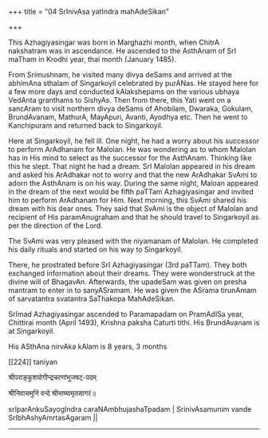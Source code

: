 +++
title = "04 SrInivAsa yatIndra mahAdeSikan"

+++

This Azhagiyasingar was born in Marghazhi month, when ChitrA nakshatram was in ascendance. He ascended to the AsthAnam of SrI maTham in Krodhi year, thai month (January 1485).

From Srimushnam, he visited many divya deSams and arrived at the abhimAna sthalam of Singarkoyil celebrated by purANas. He stayed here for a few more days and conducted kAlakshepams on the various ubhaya VedAnta granthams to SishyAs. Then from there, this Yati went on a sancAram to visit northern divya deSams of Ahobilam, Dwaraka, Gokulam, BrundAvanam, MathurA, MayApuri, Avanti, Ayodhya etc. Then he went to Kanchipuram and returned back to Singarkoyil.

Here at Singarkoyil, he fell ill. One night, he had a worry about his successor to perform ArAdhanam for Malolan. He was wondering as to whom Malolan has in His mind to select as the successor for the AsthAnam. Thinking like this he slept. That night he had a dream. SrI Malolan appeared in his dream and asked his ArAdhakar not to worry and that the new ArAdhakar SvAmi to adorn the AsthAnam is on his way. During the same night, Maloan appeared in the dream of the next would be fifth paTTam Azhagiyasingar and invited him to perform ArAdhanam for Him. Next morning, this SvAmi shared his dream with his dear ones. They said that SvAmi is the object of Malolan and recipient of His paramAnugraham and that he should travel to Singarkoyil as per the direction of the Lord.

The SvAmi was very pleased with the niyamanam of Malolan. He completed his daily rituals and started on his way to Singarkoyil.

There, he prostrated before SrI Azhagiyasingar (3rd paTTam). They both exchanged information about their dreams. They were wonderstruck at the divine will of BhagavAn. Afterwards, the upadeSam was given on presha mantram to enter in to sanyASramam. He was given the ASrama tirunAmam of sarvatantra svatantra SaThakopa MahAdeSikan.

SrImad Azhagiyasingar ascended to Paramapadam on PramAdISa year, Chittirai month (April 1493), Krishna paksha Caturti tithi. His BrundAvanam is at Singarkoyil.

His ASthAna nirvAka kAlam is 8 years, 3 months

[[224]] taniyan

श्रीपराङ्कुशयोगीन्द्रचरणांभुजषट्-पदम्

श्रीनिवासमुनिं वन्दे श्रीभाष्यामृतसागरं॥

srIparAnkuSayogIndra caraNAmbhujashaTpadam | SrinivAsamunim vande SrIbhAshyAmrtasAgaram ||

**** 
